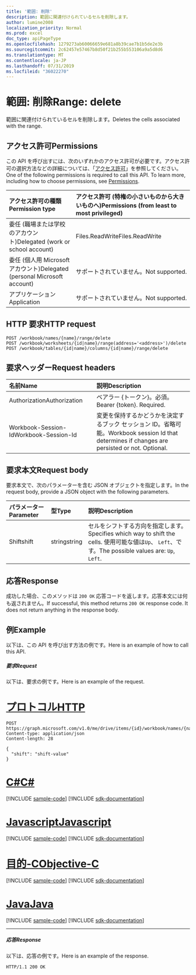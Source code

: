 ```yaml
---
title: '範囲: 削除'
description: 範囲に関連付けられているセルを削除します。
author: lumine2008
localization_priority: Normal
ms.prod: excel
doc_type: apiPageType
ms.openlocfilehash: 1279273ab60066659e681a8b39cae7b1b5de2e3b
ms.sourcegitcommit: 2c62457e57467b8d50f21b255b553106a9a5d8d6
ms.translationtype: MT
ms.contentlocale: ja-JP
ms.lasthandoff: 07/31/2019
ms.locfileid: "36022270"
---
```

# <a name="range-delete"></a><span data-ttu-id="10930-103">範囲: 削除</span><span class="sxs-lookup"><span data-stu-id="10930-103">Range: delete</span></span>

<span data-ttu-id="10930-104">範囲に関連付けられているセルを削除します。</span><span class="sxs-lookup"><span data-stu-id="10930-104">Deletes the cells associated with the range.</span></span>
## <a name="permissions"></a><span data-ttu-id="10930-105">アクセス許可</span><span class="sxs-lookup"><span data-stu-id="10930-105">Permissions</span></span>
<span data-ttu-id="10930-p101">この API を呼び出すには、次のいずれかのアクセス許可が必要です。アクセス許可の選択方法などの詳細については、「[アクセス許可](/graph/permissions-reference)」を参照してください。</span><span class="sxs-lookup"><span data-stu-id="10930-p101">One of the following permissions is required to call this API. To learn more, including how to choose permissions, see [Permissions](/graph/permissions-reference).</span></span>

|<span data-ttu-id="10930-108">アクセス許可の種類</span><span class="sxs-lookup"><span data-stu-id="10930-108">Permission type</span></span>      | <span data-ttu-id="10930-109">アクセス許可 (特権の小さいものから大きいものへ)</span><span class="sxs-lookup"><span data-stu-id="10930-109">Permissions (from least to most privileged)</span></span>              |
|:--------------------|:---------------------------------------------------------|
|<span data-ttu-id="10930-110">委任 (職場または学校のアカウント)</span><span class="sxs-lookup"><span data-stu-id="10930-110">Delegated (work or school account)</span></span> | <span data-ttu-id="10930-111">Files.ReadWrite</span><span class="sxs-lookup"><span data-stu-id="10930-111">Files.ReadWrite</span></span>    |
|<span data-ttu-id="10930-112">委任 (個人用 Microsoft アカウント)</span><span class="sxs-lookup"><span data-stu-id="10930-112">Delegated (personal Microsoft account)</span></span> | <span data-ttu-id="10930-113">サポートされていません。</span><span class="sxs-lookup"><span data-stu-id="10930-113">Not supported.</span></span>    |
|<span data-ttu-id="10930-114">アプリケーション</span><span class="sxs-lookup"><span data-stu-id="10930-114">Application</span></span> | <span data-ttu-id="10930-115">サポートされていません。</span><span class="sxs-lookup"><span data-stu-id="10930-115">Not supported.</span></span> |

## <a name="http-request"></a><span data-ttu-id="10930-116">HTTP 要求</span><span class="sxs-lookup"><span data-stu-id="10930-116">HTTP request</span></span>
<!-- { "blockType": "ignored" } -->
```http
POST /workbook/names/{name}/range/delete
POST /workbook/worksheets/{id|name}/range(address='<address>')/delete
POST /workbook/tables/{id|name}/columns/{id|name}/range/delete

```
## <a name="request-headers"></a><span data-ttu-id="10930-117">要求ヘッダー</span><span class="sxs-lookup"><span data-stu-id="10930-117">Request headers</span></span>
| <span data-ttu-id="10930-118">名前</span><span class="sxs-lookup"><span data-stu-id="10930-118">Name</span></span>       | <span data-ttu-id="10930-119">説明</span><span class="sxs-lookup"><span data-stu-id="10930-119">Description</span></span>|
|:---------------|:----------|
| <span data-ttu-id="10930-120">Authorization</span><span class="sxs-lookup"><span data-stu-id="10930-120">Authorization</span></span>  | <span data-ttu-id="10930-p102">ベアラー {トークン}。必須。</span><span class="sxs-lookup"><span data-stu-id="10930-p102">Bearer {token}. Required.</span></span> |
| <span data-ttu-id="10930-123">Workbook-Session-Id</span><span class="sxs-lookup"><span data-stu-id="10930-123">Workbook-Session-Id</span></span>  | <span data-ttu-id="10930-p103">変更を保持するかどうかを決定するブック セッション ID。省略可能。</span><span class="sxs-lookup"><span data-stu-id="10930-p103">Workbook session Id that determines if changes are persisted or not. Optional.</span></span>|

## <a name="request-body"></a><span data-ttu-id="10930-126">要求本文</span><span class="sxs-lookup"><span data-stu-id="10930-126">Request body</span></span>
<span data-ttu-id="10930-127">要求本文で、次のパラメーターを含む JSON オブジェクトを指定します。</span><span class="sxs-lookup"><span data-stu-id="10930-127">In the request body, provide a JSON object with the following parameters.</span></span>

| <span data-ttu-id="10930-128">パラメーター</span><span class="sxs-lookup"><span data-stu-id="10930-128">Parameter</span></span>    | <span data-ttu-id="10930-129">型</span><span class="sxs-lookup"><span data-stu-id="10930-129">Type</span></span>   |<span data-ttu-id="10930-130">説明</span><span class="sxs-lookup"><span data-stu-id="10930-130">Description</span></span>|
|:---------------|:--------|:----------|
|<span data-ttu-id="10930-131">Shift</span><span class="sxs-lookup"><span data-stu-id="10930-131">shift</span></span>|<span data-ttu-id="10930-132">string</span><span class="sxs-lookup"><span data-stu-id="10930-132">string</span></span>|<span data-ttu-id="10930-133">セルをシフトする方向を指定します。</span><span class="sxs-lookup"><span data-stu-id="10930-133">Specifies which way to shift the cells.</span></span>  <span data-ttu-id="10930-134">使用可能な値は`Up`、 `Left`、です。</span><span class="sxs-lookup"><span data-stu-id="10930-134">The possible values are: `Up`, `Left`.</span></span>|

## <a name="response"></a><span data-ttu-id="10930-135">応答</span><span class="sxs-lookup"><span data-stu-id="10930-135">Response</span></span>

<span data-ttu-id="10930-p105">成功した場合、このメソッドは `200 OK` 応答コードを返します。応答本文には何も返されません。</span><span class="sxs-lookup"><span data-stu-id="10930-p105">If successful, this method returns `200 OK` response code. It does not return anything in the response body.</span></span>

## <a name="example"></a><span data-ttu-id="10930-138">例</span><span class="sxs-lookup"><span data-stu-id="10930-138">Example</span></span>
<span data-ttu-id="10930-139">以下は、この API を呼び出す方法の例です。</span><span class="sxs-lookup"><span data-stu-id="10930-139">Here is an example of how to call this API.</span></span>
##### <a name="request"></a><span data-ttu-id="10930-140">要求</span><span class="sxs-lookup"><span data-stu-id="10930-140">Request</span></span>
<span data-ttu-id="10930-141">以下は、要求の例です。</span><span class="sxs-lookup"><span data-stu-id="10930-141">Here is an example of the request.</span></span>

# <a name="httptabhttp"></a>[<span data-ttu-id="10930-142">プロトコル</span><span class="sxs-lookup"><span data-stu-id="10930-142">HTTP</span></span>](#tab/http)
<!-- {
  "blockType": "request",
  "name": "range_delete"
}-->
```http
POST https://graph.microsoft.com/v1.0/me/drive/items/{id}/workbook/names/{name}/range/delete
Content-type: application/json
Content-length: 28

{
  "shift": "shift-value"
}
```
# <a name="ctabcsharp"></a>[<span data-ttu-id="10930-143">C#</span><span class="sxs-lookup"><span data-stu-id="10930-143">C#</span></span>](#tab/csharp)
[!INCLUDE [sample-code](../includes/snippets/csharp/range-delete-csharp-snippets.md)]
[!INCLUDE [sdk-documentation](../includes/snippets/snippets-sdk-documentation-link.md)]

# <a name="javascripttabjavascript"></a>[<span data-ttu-id="10930-144">Javascript</span><span class="sxs-lookup"><span data-stu-id="10930-144">Javascript</span></span>](#tab/javascript)
[!INCLUDE [sample-code](../includes/snippets/javascript/range-delete-javascript-snippets.md)]
[!INCLUDE [sdk-documentation](../includes/snippets/snippets-sdk-documentation-link.md)]

# <a name="objective-ctabobjc"></a>[<span data-ttu-id="10930-145">目的-C</span><span class="sxs-lookup"><span data-stu-id="10930-145">Objective-C</span></span>](#tab/objc)
[!INCLUDE [sample-code](../includes/snippets/objc/range-delete-objc-snippets.md)]
[!INCLUDE [sdk-documentation](../includes/snippets/snippets-sdk-documentation-link.md)]

# <a name="javatabjava"></a>[<span data-ttu-id="10930-146">Java</span><span class="sxs-lookup"><span data-stu-id="10930-146">Java</span></span>](#tab/java)
[!INCLUDE [sample-code](../includes/snippets/java/range-delete-java-snippets.md)]
[!INCLUDE [sdk-documentation](../includes/snippets/snippets-sdk-documentation-link.md)]

---


##### <a name="response"></a><span data-ttu-id="10930-147">応答</span><span class="sxs-lookup"><span data-stu-id="10930-147">Response</span></span>
<span data-ttu-id="10930-148">以下は、応答の例です。</span><span class="sxs-lookup"><span data-stu-id="10930-148">Here is an example of the response.</span></span> 
<!-- {
  "blockType": "response",
  "truncated": true
} -->
```http
HTTP/1.1 200 OK
```

<!-- uuid: 8fcb5dbc-d5aa-4681-8e31-b001d5168d79
2015-10-25 14:57:30 UTC -->
<!-- {
  "type": "#page.annotation",
  "description": "Range: delete",
  "keywords": "",
  "section": "documentation",
  "tocPath": "",
  "suppressions": [
  ]
}-->
